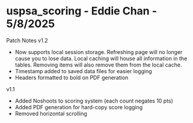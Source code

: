 ﻿# uspsa_scoring - Eddie Chan - 5/8/2025

Patch Notes 
v1.2
- Now supports local session storage. Refreshing page will no longer cause you to lose data. Local caching will house all information in
  the tables. Removing items will also remove them from the local cache.
- Timestamp added to saved data files for easier logging
- Headers formatted to bold on PDF generation

v1.1
- Added Noshoots to scoring system (each count negates 10 pts)
- Added PDF generation for hard-copy score logging
- Removed horizontal scrolling
